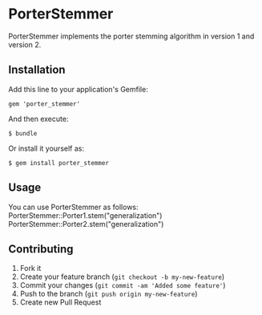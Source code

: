 # PorterStemmer

PorterStemmer implements the porter stemming algorithm in
version 1 and version 2.

## Installation

Add this line to your application's Gemfile:

    gem 'porter_stemmer'

And then execute:

    $ bundle

Or install it yourself as:

    $ gem install porter_stemmer

## Usage

You can use PorterStemmer as follows:
PorterStemmer::Porter1.stem("generalization")
PorterStemmer::Porter2.stem("generalization")

## Contributing

1. Fork it
2. Create your feature branch (`git checkout -b my-new-feature`)
3. Commit your changes (`git commit -am 'Added some feature'`)
4. Push to the branch (`git push origin my-new-feature`)
5. Create new Pull Request
